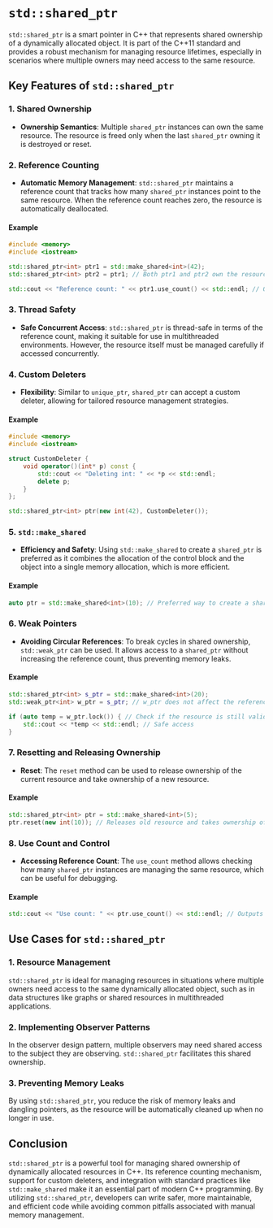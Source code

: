 # `std::shared_ptr`

`std::shared_ptr` is a smart pointer in C++ that represents shared ownership of a dynamically allocated object. It is part of the C++11 standard and provides a robust mechanism for managing resource lifetimes, especially in scenarios where multiple owners may need access to the same resource.

## Key Features of `std::shared_ptr`

### 1. Shared Ownership

- **Ownership Semantics**: Multiple `shared_ptr` instances can own the same resource. The resource is freed only when the last `shared_ptr` owning it is destroyed or reset.

### 2. Reference Counting

- **Automatic Memory Management**: `std::shared_ptr` maintains a reference count that tracks how many `shared_ptr` instances point to the same resource. When the reference count reaches zero, the resource is automatically deallocated.

#### Example

```cpp
#include <memory>
#include <iostream>

std::shared_ptr<int> ptr1 = std::make_shared<int>(42);
std::shared_ptr<int> ptr2 = ptr1; // Both ptr1 and ptr2 own the resource

std::cout << "Reference count: " << ptr1.use_count() << std::endl; // Outputs 2
```

### 3. Thread Safety

- **Safe Concurrent Access**: `std::shared_ptr` is thread-safe in terms of the reference count, making it suitable for use in multithreaded environments. However, the resource itself must be managed carefully if accessed concurrently.

### 4. Custom Deleters

- **Flexibility**: Similar to `unique_ptr`, `shared_ptr` can accept a custom deleter, allowing for tailored resource management strategies.

#### Example

```cpp
#include <memory>
#include <iostream>

struct CustomDeleter {
    void operator()(int* p) const {
        std::cout << "Deleting int: " << *p << std::endl;
        delete p;
    }
};

std::shared_ptr<int> ptr(new int(42), CustomDeleter());
```

### 5. `std::make_shared`

- **Efficiency and Safety**: Using `std::make_shared` to create a `shared_ptr` is preferred as it combines the allocation of the control block and the object into a single memory allocation, which is more efficient.

#### Example

```cpp
auto ptr = std::make_shared<int>(10); // Preferred way to create a shared_ptr
```

### 6. Weak Pointers

- **Avoiding Circular References**: To break cycles in shared ownership, `std::weak_ptr` can be used. It allows access to a `shared_ptr` without increasing the reference count, thus preventing memory leaks.

#### Example

```cpp
std::shared_ptr<int> s_ptr = std::make_shared<int>(20);
std::weak_ptr<int> w_ptr = s_ptr; // w_ptr does not affect the reference count

if (auto temp = w_ptr.lock()) { // Check if the resource is still valid
    std::cout << *temp << std::endl; // Safe access
}
```

### 7. Resetting and Releasing Ownership

- **Reset**: The `reset` method can be used to release ownership of the current resource and take ownership of a new resource.

#### Example

```cpp
std::shared_ptr<int> ptr = std::make_shared<int>(5);
ptr.reset(new int(10)); // Releases old resource and takes ownership of new resource
```

### 8. Use Count and Control

- **Accessing Reference Count**: The `use_count` method allows checking how many `shared_ptr` instances are managing the same resource, which can be useful for debugging.

#### Example

```cpp
std::cout << "Use count: " << ptr.use_count() << std::endl; // Outputs current reference count
```

## Use Cases for `std::shared_ptr`

### 1. Resource Management

`std::shared_ptr` is ideal for managing resources in situations where multiple owners need access to the same dynamically allocated object, such as in data structures like graphs or shared resources in multithreaded applications.

### 2. Implementing Observer Patterns

In the observer design pattern, multiple observers may need shared access to the subject they are observing. `std::shared_ptr` facilitates this shared ownership.

### 3. Preventing Memory Leaks

By using `std::shared_ptr`, you reduce the risk of memory leaks and dangling pointers, as the resource will be automatically cleaned up when no longer in use.

## Conclusion

`std::shared_ptr` is a powerful tool for managing shared ownership of dynamically allocated resources in C++. Its reference counting mechanism, support for custom deleters, and integration with standard practices like `std::make_shared` make it an essential part of modern C++ programming. By utilizing `std::shared_ptr`, developers can write safer, more maintainable, and efficient code while avoiding common pitfalls associated with manual memory management.